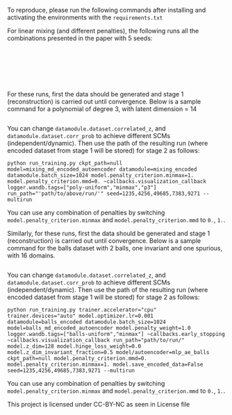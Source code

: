 
To reproduce, please run the following commands after installing and activating the environments with the `requirements.txt`


For linear mixing (and different penalties), the following runs all the combinations presented in the paper with 5 seeds:

```







```


For these runs, first the data should be generated and stage 1 (reconstruction) is carried out until convergence. Below is a sample command for a polynomial of degree 3, with latent dimension = 14

```
```
You can change `datamodule.dataset.correlated_z`, and `datamodule.dataset.corr_prob` to achieve different SCMs (independent/dynamic).
Then use the path of the resulting run (where encoded dataset from stage 1 will be stored) for stage 2 as follows:
```
python run_training.py ckpt_path=null model=mixing_md_encoded_autoencoder datamodule=mixing_encoded datamodule.batch_size=1024 model.penalty_criterion.minmax=1. model.penalty_criterion.mmd=0. ~callbacks.visualization_callback logger.wandb.tags=["poly-uniform","minmax","p3"] run_path="'path/to/above/run/'" seed=1235,4256,49685,7383,9271 --multirun
```
You can use any combination of penalties by switching `model.penalty_criterion.minmax` and `model.penalty_criterion.mmd` to `0.`, `1.`. 


Similarly, for these runs, first the data should be generated and stage 1 (reconstruction) is carried out until convergence. Below is a sample command for the balls dataset with 2 balls, one invariant and one spurious, with 16 domains.

```
```
You can change `datamodule.dataset.correlated_z`, and `datamodule.dataset.corr_prob` to achieve different SCMs (independent/dynamic).
Then use the path of the resulting run (where encoded dataset from stage 1 will be stored) for stage 2 as follows:
```
python run_training.py trainer.accelerator="cpu" trainer.devices="auto" model.optimizer.lr=0.001 datamodule=balls_encoded datamodule.batch_size=1024 model=balls_md_encoded_autoencoder model.penalty_weight=1.0 logger.wandb.tags=["balls-uniform","minmax"] ~callbacks.early_stopping ~callbacks.visualization_callback run_path="path/to/run/" model.z_dim=128 model.hinge_loss_weight=0.0 model.z_dim_invariant_fraction=0.5 model/autoencoder=mlp_ae_balls ckpt_path=null model.penalty_criterion.mmd=0. model.penalty_criterion.minmax=1. model.save_encoded_data=False seed=1235,4256,49685,7383,9271 --multirun
```
You can use any combination of penalties by switching `model.penalty_criterion.minmax` and `model.penalty_criterion.mmd` to `0.`, `1.`. 


This project is licensed under CC-BY-NC as seen in License file